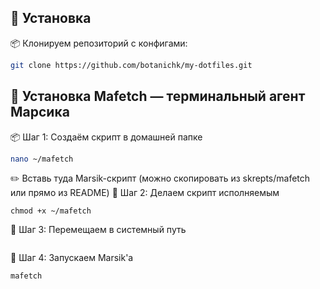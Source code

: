 ## 🚀 Установка
📦 Клонируем репозиторий с конфигами:

```bash
git clone https://github.com/botanichk/my-dotfiles.git

```
## 🐾 Установка Mafetch — терминальный агент Марсика

📦 Шаг 1: Создаём скрипт в домашней папке

```bash
nano ~/mafetch
```
✏️ Вставь туда Marsik-скрипт (можно скопировать из skrepts/mafetch или прямо из README)
🔧 Шаг 2: Делаем скрипт исполняемым
```
chmod +x ~/mafetch
```
🚚 Шаг 3: Перемещаем в системный путь
```sudo mv ~/mafetch /usr/local/bin/mafetch
```
🧪 Шаг 4: Запускаем Marsik'а
```
mafetch
```
